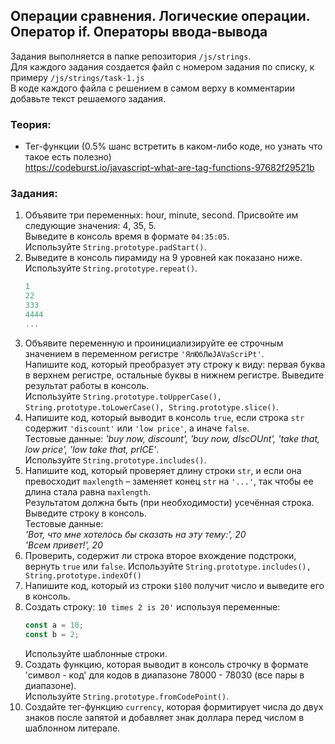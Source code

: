 ## Операции сравнения. Логические операции. Оператор if. Операторы ввода-вывода 

Задания выполняется в папке репозитория `/js/strings`.  
Для каждого задания создается файл с номером задания по списку, к примеру `/js/strings/task-1.js`  
В коде каждого файла с решением в самом верху в комментарии добавьте текст решаемого задания.

### Теория:
* Тег-функции (0.5% шанс встретить в каком-либо коде, но узнать что такое есть полезно)   
https://codeburst.io/javascript-what-are-tag-functions-97682f29521b

### Задания:
1. Объявите три переменных: hour, minute, second. Присвойте им следующие значения: 4, 35, 5.  
Выведите в консоль время в формате `04:35:05`.  
Используйте `String.prototype.padStart()`.
1. Выведите в консоль пирамиду на 9 уровней как показано ниже.  
Используйте `String.prototype.repeat()`.
    ```javascript
    1
    22
    333
    4444
    ...
    ```
1. Объявите переменную и проинициализируйте ее строчным значением в переменном регистре `'ЯлЮбЛюJAVaScriPt'`.  
Напишите код, который преобразует эту строку к виду: первая буква в верхнем регистре, остальные буквы в нижнем регистре.
Выведите результат работы в консоль.     
Используйте `String.prototype.toUpperCase(), String.prototype.toLowerCase(), String.prototype.slice()`.
1. Напишите код, который выводит в консоль `true`, если строка `str` содержит `'discount'` или `'low price'`, а иначе `false`.  
Тестовые данные: *'buy now, discount', 'buy now, dIscOUnt', 'take that, low price', 'low take that, prICE'*.  
Используйте `String.prototype.includes()`.
1. Напишите код, который проверяет длину строки `str`, и если она превосходит `maxlength` – заменяет конец `str` на `'...'`, так чтобы ее длина стала равна `maxlength`.  
Результатом должна быть (при необходимости) усечённая строка. Выведите строку в консоль.  
Тестовые данные:  
 *'Вот, что мне хотелось бы сказать на эту тему:', 20*  
 *'Всем привет!', 20*
1. Проверить, содержит ли строка второе вхождение подстроки, вернуть `true` или `false`. Используйте `String.prototype.includes(), String.prototype.indexOf()`
1. Напишите код, который из строки `$100` получит число и выведите его в консоль.
1. Создать строку: `10 times 2 is 20'` используя переменные:
    ```javascript
    const a = 10;
    const b = 2;
    ```
    Используйте шаблонные строки.
1. Создать функцию, которая выводит в консоль строчку в формате 'символ - код' для кодов в диапазоне 78000 - 78030 (все пары в диапазоне).  
Используйте `String.prototype.fromCodePoint()`.
1. Создайте тег-функцию `currency`, которая формитирует числа до двух знаков после запятой и добавляет знак доллара перед числом в шаблонном литерале.

